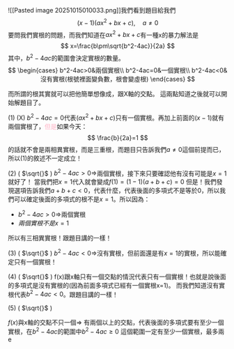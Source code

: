 ![[Pasted image 20251015010033.png]]我們看到題目給我們
$$
(x-1)(ax^2+bx+c),\quad a\neq 0
$$
要問我們實根的問題，而我們知道在$ax^2+bx+c$有一種x的暴力解法是
$$
x=\frac{b\pm\sqrt{b^2-4ac}}{2a}
$$
其中，$b^2-4ac$的範圍會決定實根的數量。
$$
\begin{cases}
b^2-4ac>0&兩個實根\\
b^2-4ac=0&一個實根\\
b^2-4ac<0&沒有實根(根號裡面變負數，根會變虛根)
\end{cases}
$$

而所謂的根其實就可以把他簡單想像成，跟X軸的交點。
這兩點知道之後就可以開始解題目了。

(1) (X)
$b^2-4ac=0$代表$(ax^2+bx+c)$只有一個實根。再加上前面的$(x-1)$就有兩個實根了，<font color="#ffb3c6">但是</font>如果今天：
$$
\frac{b}{2a}=1
$$
的話就不會是兩相異實根，而是三重根，而題目只告訴我們$a\neq0$這個前提而已，所以(1)的敘述不一定成立！

(2) ( $\sqrt{}$ )
$b^2-4ac>0\Rightarrow$兩個實根，接下來只要確認他有沒有可能是$x=1$就好了！
當我們把$x=1$代入就會變成$f(1)=(1-1)(a+b+c)=0$
但是！我們發現選項告訴我們$a+b+c<0$，代表什麼，代表後面的多項式不是等於0，所以我們可以確定後面的多項式的根不是$x=1$。所以因為：
- $b^2-4ac>0\Rightarrow$兩個實根
- $兩個實根不是x=1$

所以有三相異實根！跟題目講的一樣！

(3) ( $\sqrt{}$ )
$b^2-4ac<0\Rightarrow$沒有實根，但前面還是有$x=1$的實根，所以能確定只有一個實根！

(4) ( $\sqrt{}$ )
f(x)跟x軸只有一個交點的情況代表只有一個實根！也就是說後面的多項式是沒有實根的(因為前面多項式已經有一個實根x=1)。
而我們知道沒有實根代表$b^2-4ac<0$。跟題目講的一樣！

(5) ( $\sqrt{}$ )

$f(x)$與x軸的交點不只一個$\Rightarrow$ 有兩個以上的交點，代表後面的多項式要有至少一個實根，在$b^2-4ac$的範圍中$b^2-4ac\geq0$ 這個範圍一定有至少一個實根，最多兩e